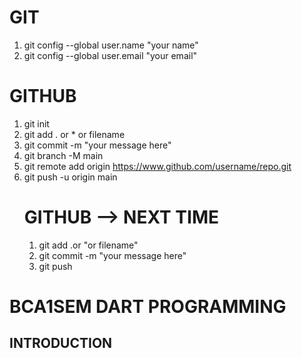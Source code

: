 # GIT
  1. git config --global user.name "your name"
  2. git config --global user.email "your email" 
  
  # GITHUB
 1. git init
 2. git add . or * or filename
 3. git commit -m "your message here"
 4. git branch -M main
 5. git remote add origin https://www.github.com/username/repo.git
 6. git push -u origin main 
    # GITHUB --> NEXT TIME
    1. git add .or "or filename"
    2. git commit -m "your message here"
    3. git push

 # BCA1SEM DART PROGRAMMING

 ## INTRODUCTION